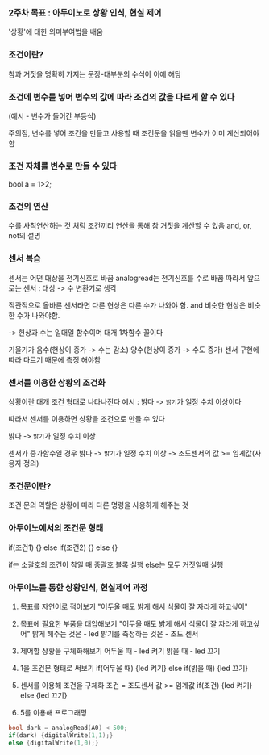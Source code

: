 ### 2주차 목표 : 아두이노로 상황 인식, 현실 제어
'상황'에 대한 의미부여법을 배움

### 조건이란?
참과 거짓을 명확히 가지는 문장-대부분의 수식이 이에 해당

### 조건에 변수를 넣어 변수의 값에 따라 조건의 값을 다르게 할 수 있다
(예시 - 변수가 들어간 부등식)

주의점, 변수를 넣어 조건을 만들고 사용할 때
조건문을 읽을땐 변수가 이미 계산되어야함

### 조건 자체를 변수로 만들 수 있다
bool a = 1>2;

### 조건의 연산
수를 사칙연산하는 것 처럼 조건끼리 연산을 통해 참 거짓을 계산할 수 있음
and, or, not의 설명

### 센서 복습
센서는 어떤 대상을 전기신호로 바꿈
analogread는 전기신호를 수로 바꿈
따라서 앞으로는 센서 : 대상 -> 수 변환기로 생각

직관적으로 올바른 센서라면 다른 현상은 다른 수가 나와야 함.
and 비슷한 현상은 비슷한 수가 나와야함.

-> 현상과 수는 일대일 함수이며 대개 1차함수 꼴이다

기울기가 음수(현상이 증가 -> 수는 감소)
양수(현상이 증가 -> 수도 증가) 센서 구현에 따라 다르기 때문에 측정 해야함

### 센서를 이용한 상황의 조건화
상황이란 대개 조건 형태로 나타나진다
예시 : 밝다 -> `밝기`가 일정 수치 이상이다

따라서 센서를 이용하면 상황을 조건으로 만들 수 있다

밝다 -> `밝기`가 일정 수치 이상

센서가 증가함수일 경우
밝다 -> `밝기`가 일정 수치 이상 -> 조도센서의 값 >= 임계값(사용자 정의)

### 조건문이란?
조건 문의 역할은 상황에 따라 다른 명령을 사용하게 해주는 것

### 아두이노에서의 조건문 형태
if(조건1) {}
else if(조건2) {}
else {}

if는 소괄호의 조건이 참일 때 중괄호 블록 실행
else는 모두 거짓일때 실행

### 아두이노를 통한 상황인식, 현실제어 과정

1. 목표를 자연어로 적어보기
"어두울 때도 밝게 해서 식물이 잘 자라게 하고싶어"

2. 목표에 필요한 부품을 대입해보기
"어두울 때도 밝게 해서 식물이 잘 자라게 하고싶어"
밝게 해주는 것은 - led
밝기를 측정하는 것은 - 조도 센서

3. 제어할 상황을 구체화해보기
어두울 때 - led 켜기
밝을 때 - led 끄기

4. 1을 조건문 형태로 써보기
if(어두울 때) {led 켜기}
else if(밝을 때) {led 끄기}

5. 센서를 이용해 조건을 구체화
조건 = 조도센서 값 >= 임계값
if(조건) {led 켜기}
else {led 끄기}

6. 5를 이용해 프로그래밍
```cpp
bool dark = analogRead(A0) < 500; 
if(dark) {digitalWrite(1,1);}
else {digitalWrite(1,0);}
```